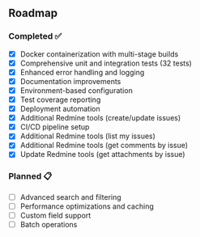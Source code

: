## Roadmap

### Completed ✅
- [x] Docker containerization with multi-stage builds
- [x] Comprehensive unit and integration tests (32 tests)
- [x] Enhanced error handling and logging
- [x] Documentation improvements
- [x] Environment-based configuration
- [x] Test coverage reporting
- [x] Deployment automation
- [x] Additional Redmine tools (create/update issues)
- [x] CI/CD pipeline setup
- [x] Additional Redmine tools (list my issues)
- [x] Additional Redmine tools (get comments by issue)
- [x] Update Redmine tools (get attachments by issue)

### Planned 📋
- [ ] Advanced search and filtering
- [ ] Performance optimizations and caching
- [ ] Custom field support
- [ ] Batch operations
